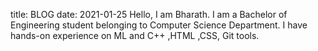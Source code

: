 
title: BLOG
date: 2021-01-25
Hello, I am Bharath. I am a Bachelor of Engineering student belonging to Computer Science Department. I have hands-on experience on ML and C++ ,HTML ,CSS, Git tools.
